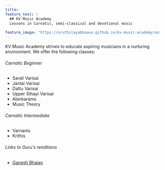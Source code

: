```yaml
---
title: 
feature_text: |
  ## KV Music Academy
  Lessons in Carnatic, semi-classical and devotional music
  
feature_image: "https://sruthilayabhaava.github.io/kv-music-academy/assets/Carnatic-trimuri.jpg"
---
```


KV Music Academy strives to educate aspiring musicians in a nurturing environment. We offer the following classes:

###### Carnatic Beginner

- Sarali Varisai
- Jantai Varisai
- Dattu Varisai
- Upper Sthayi Varisai
- Alankarams
- Music Theory



###### Carnatic Intermediate

- Varnams
- Krithis

###### Links to Guru's renditions
- [Ganesh Bhajan](https://youtu.be/4G8PK2wepaA)

